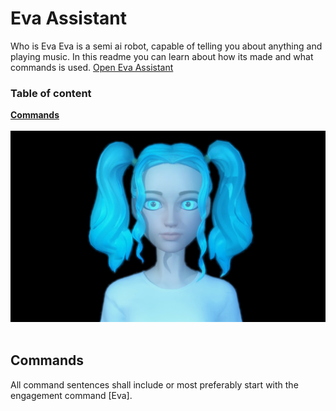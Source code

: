 # Eva Assistant
Who is Eva
Eva is a semi ai robot, capable of telling you about anything and playing music.
In this readme you can learn about how its made and what commands is used.
<a href="https://codezhifty.github.io/voiceassistant/" target="_blank">Open Eva Assistant</a>
<br>
### Table of content
**[Commands](#Commands)**
<br>
<br>
![alt text](https://github.com/CodeZhifty/voiceassistant/blob/main/images/evaassistant.PNG)
<br>
<br>
## Commands
All command sentences shall include or most preferably start with the engagement command [Eva].
